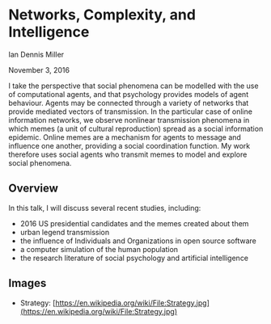 # Networks, Complexity, and Intelligence

Ian Dennis Miller

November 3, 2016

I take the perspective that social phenomena can be modelled with the use of computational agents, and that psychology provides models of agent behaviour.  Agents may be connected through a variety of networks that provide mediated vectors of transmission. In the particular case of online information networks, we observe nonlinear transmission phenomena in which memes (a unit of cultural reproduction) spread as a social information epidemic.  Online memes are a mechanism for agents to message and influence one another, providing a social coordination function. My work therefore uses social agents who transmit memes to model and explore social phenomena.

## Overview

In this talk, I will discuss several recent studies, including:

- 2016 US presidential candidates and the memes created about them
- urban legend transmission
- the influence of Individuals and Organizations in open source software
- a computer simulation of the human population
- the research literature of social psychology and artificial intelligence

## Images

- Strategy: [https://en.wikipedia.org/wiki/File:Strategy.jpg](https://en.wikipedia.org/wiki/File:Strategy.jpg)
